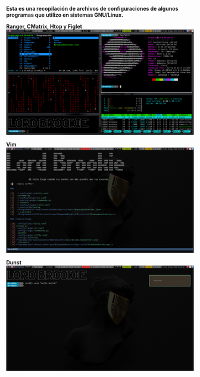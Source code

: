 **Esta es una recopilación de archivos de configuraciones de algunos programas que utilizo en sistemas GNU/Linux.**

**Ranger, CMatrix, Htop y Figlet**
![](Screenshots/BrookieShot_Wed-08May19_19.45.12.png)

**Vim**
![](screenshots/vim.png)

**Dunst**
![](screenshots/dunst.png)
